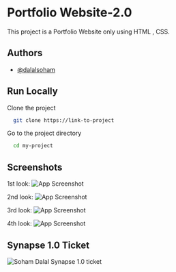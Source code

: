 
# Portfolio Website-2.0

This project is a Portfolio Website only using HTML , CSS. 


## Authors

- [@dalalsoham](https://github.com/dalalsoham)


## Run Locally

Clone the project

```bash
  git clone https://link-to-project
```

Go to the project directory

```bash
  cd my-project
```




## Screenshots
1st look:
![App Screenshot](https://i.postimg.cc/wBZ3XMqf/1st-look.png)

2nd look:
![App Screenshot](https://i.postimg.cc/7ZPCDjtV/2nd-look.png)

3rd look:
![App Screenshot](https://i.postimg.cc/N0z2db4x/3rd-look.png)

4th look:
![App Screenshot](https://i.postimg.cc/256Bdg46/4th-look.png)

## Synapse 1.0 Ticket

![Soham Dalal Synapse 1.0 ticket](https://i.postimg.cc/2659WJZz/Soham.png)